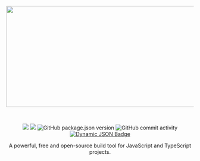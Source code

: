 <p align="center">
<a href="https://github.com/onesoft-sudo/sudobot/tree/main/blazebuild" title="BlazeBuild" target="_blank">
<img src="https://res.cloudinary.com/rakinar2/image/upload/v1720451755/brfmjkzdtemin6uddsfr" height="271px" width="600px">
</a> 
</p>

<br />

<p align="center">
<a href="https://github.com/onesoft-sudo/sudobot/actions/workflows/blazebuild.yml"><img src="https://img.shields.io/github/actions/workflow/status/onesoft-sudo/sudobot/blazebuild.yml?style=flat&logo=github&logoColor=white&label=Build&labelColor=black&color=rgb(50%2C50%2C50)&cacheSeconds=60"></a>
<a href="https://gnu.org/licenses/agpl-3.0.html"><img src="https://img.shields.io/badge/AGPL--3.0-black?style=flat&logo=data%3Aimage%2Fsvg%2Bxml%3Bbase64%2C77u%2FPD94bWwgdmVyc2lvbj0iMS4wIiBlbmNvZGluZz0idXRmLTgiPz4NCjwhRE9DVFlQRSBzdmcgUFVCTElDICItLy9XM0MvL0RURCBTVkcgMS4xLy9FTiINCgkiaHR0cDovL3d3dy53My5vcmcvR3JhcGhpY3MvU1ZHLzEuMS9EVEQvc3ZnMTEuZHRkIj4NCjxzdmcgd2lkdGg9IjE5N3B4IiBoZWlnaHQ9IjE5N3B4IiB4bWxucz0iaHR0cDovL3d3dy53My5vcmcvMjAwMC9zdmciIHZlcnNpb249IjEuMSI%2BDQoJPGNpcmNsZSBjeD0iOTgiIGN5PSI5OCIgcj0iOTgiIGZpbGw9ImJsYWNrIi8%2BDQoJPGNpcmNsZSBjeD0iOTgiIGN5PSI5OCIgcj0iNzgiIGZpbGw9IndoaXRlIi8%2BDQoJPGNpcmNsZSBjeD0iOTgiIGN5PSI5OCIgcj0iNTUiIGZpbGw9ImJsYWNrIi8%2BDQoJPGNpcmNsZSBjeD0iOTgiIGN5PSI5OCIgcj0iMzAiIGZpbGw9IndoaXRlIi8%2BDQoJPHJlY3QgeD0iMTE1IiB5PSI4NSIgd2lkdGg9IjQ1IiBoZWlnaHQ9IjI1IiBmaWxsPSJ3aGl0ZSIvPg0KPC9zdmc%2B&logoColor=%23fff&label=License&labelColor=%23000&color=rgb(50%2C50%2C50)" /></a>
<img alt="GitHub package.json version" src="https://img.shields.io/github/package-json/v/onesoft-sudo/sudobot?filename=blazebuild%2Fpackage.json&style=flat&logo=npm&logoColor=%23fff&label=Version&labelColor=%23000&color=rgb(50%2C50%2C50)&cacheSeconds=120">
<img alt="GitHub commit activity" src="https://img.shields.io/github/commit-activity/w/onesoft-sudo/sudobot?style=flat&logo=git&logoColor=white&label=Commits&labelColor=%23000&color=rgb(50%2C%2050%2C%2050)&cacheSeconds=60">
<a href="https://discord.gg/892GWhTzgs"><img alt="Dynamic JSON Badge" src="https://img.shields.io/badge/dynamic/json?url=https%3A%2F%2Fdiscord.com%2Fapi%2Fguilds%2F964969362073198652%2Fwidget.json&query=presence_count&suffix=%20online&style=flat&logo=discord&logoColor=white&label=Discord&labelColor=%23000&color=rgb(50%2C%2050%2C%2050)&cacheSeconds=60&link=https%3A%2F%2Fdiscord.gg%2F892GWhTzgs" alt="Discord" /></a>
</p>

<p align="center">
A powerful, free and open-source build tool for JavaScript and TypeScript projects.
</p>
